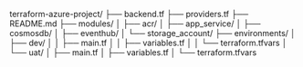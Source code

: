terraform-azure-project/
├── backend.tf
├── providers.tf
├── README.md
├── modules/
│   ├── acr/
│   ├── app_service/
│   ├── cosmosdb/
│   ├── eventhub/
│   └── storage_account/
├── environments/
│   ├── dev/
│   │   ├── main.tf
│   │   ├── variables.tf
│   │   └── terraform.tfvars
│   └── uat/
│       ├── main.tf
│       ├── variables.tf
│       └── terraform.tfvars